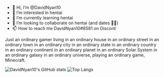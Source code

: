 - 👋 Hi, I’m @DavidNyan10
- 👀 I’m interested in hentai
- 🌱 I’m currently learning hentai
- 💞️ I’m looking to collaborate on hentai (and dates 🥺💜)
- 📫 How to reach me DavidNyan10#8581 on Discord

<!---
DavidNyan10/DavidNyan10 is a ✨ special ✨ repository because its `README.md` (this file) appears on your GitHub profile.
You can click the Preview link to take a look at your changes.
--->


Just an ordinary gamer living in an ordinary house in an ordinary street in an ordinary town in an ordinary city in an ordinary state in an ordinary country in an ordinary continent in an ordinary planet in an ordinary Solar System in an ordinary galaxy in an ordinary universe, playing an ordinary game, Minecraft.




![DavidNyan10's GitHub stats](https://github-readme-stats.vercel.app/api?username=DavidNyan10&show_icons=true&theme=dracula)
![Top Langs](https://github-readme-stats.vercel.app/api/top-langs/?username=DavidNyan10&layout=compact&langs_count=8)



